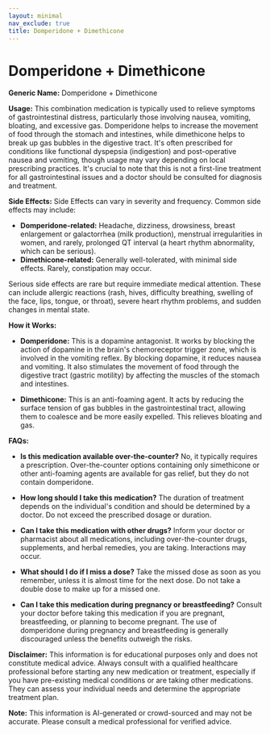 ```yaml
---
layout: minimal
nav_exclude: true
title: Domperidone + Dimethicone
---
```


# Domperidone + Dimethicone

**Generic Name:** Domperidone + Dimethicone

**Usage:** This combination medication is typically used to relieve symptoms of gastrointestinal distress, particularly those involving nausea, vomiting, bloating, and excessive gas.  Domperidone helps to increase the movement of food through the stomach and intestines, while dimethicone helps to break up gas bubbles in the digestive tract. It's often prescribed for conditions like functional dyspepsia (indigestion) and post-operative nausea and vomiting, though usage may vary depending on local prescribing practices.  It's crucial to note that this is not a first-line treatment for all gastrointestinal issues and a doctor should be consulted for diagnosis and treatment.

**Side Effects:**  Side Effects can vary in severity and frequency.  Common side effects may include:

* **Domperidone-related:** Headache, dizziness, drowsiness, breast enlargement or galactorrhea (milk production), menstrual irregularities in women, and rarely,  prolonged QT interval (a heart rhythm abnormality, which can be serious).
* **Dimethicone-related:** Generally well-tolerated, with minimal side effects.  Rarely, constipation may occur.

Serious side effects are rare but require immediate medical attention.  These can include allergic reactions (rash, hives, difficulty breathing, swelling of the face, lips, tongue, or throat),  severe heart rhythm problems, and sudden changes in mental state.

**How it Works:**

* **Domperidone:**  This is a dopamine antagonist.  It works by blocking the action of dopamine in the brain's chemoreceptor trigger zone, which is involved in the vomiting reflex. By blocking dopamine, it reduces nausea and vomiting.  It also stimulates the movement of food through the digestive tract (gastric motility) by affecting the muscles of the stomach and intestines.

* **Dimethicone:** This is an anti-foaming agent. It acts by reducing the surface tension of gas bubbles in the gastrointestinal tract, allowing them to coalesce and be more easily expelled. This relieves bloating and gas.

**FAQs:**

* **Is this medication available over-the-counter?**  No, it typically requires a prescription.  Over-the-counter options containing only simethicone or other anti-foaming agents are available for gas relief, but they do not contain domperidone.

* **How long should I take this medication?**  The duration of treatment depends on the individual's condition and should be determined by a doctor.  Do not exceed the prescribed dosage or duration.

* **Can I take this medication with other drugs?**  Inform your doctor or pharmacist about all medications, including over-the-counter drugs, supplements, and herbal remedies, you are taking.  Interactions may occur.

* **What should I do if I miss a dose?**  Take the missed dose as soon as you remember, unless it is almost time for the next dose.  Do not take a double dose to make up for a missed one.

* **Can I take this medication during pregnancy or breastfeeding?** Consult your doctor before taking this medication if you are pregnant, breastfeeding, or planning to become pregnant.  The use of domperidone during pregnancy and breastfeeding is generally discouraged unless the benefits outweigh the risks.


**Disclaimer:** This information is for educational purposes only and does not constitute medical advice. Always consult with a qualified healthcare professional before starting any new medication or treatment, especially if you have pre-existing medical conditions or are taking other medications. They can assess your individual needs and determine the appropriate treatment plan.


**Note:** This information is AI-generated or crowd-sourced and may not be accurate. Please consult a medical professional for verified advice.